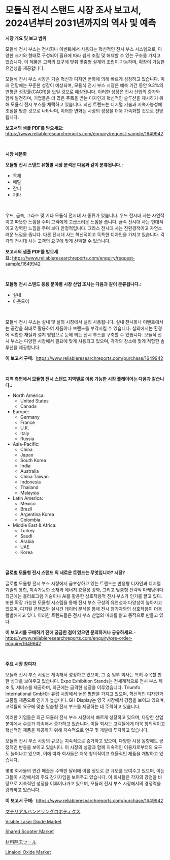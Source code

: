 <p><h1>모듈식 전시 스탠드 시장 조사 보고서, 2024년부터 2031년까지의 역사 및 예측</h1></p><p><strong>시장 개요 및 보고 범위</strong></p>
<p><p>모듈식 전시 부스는 전시회나 이벤트에서 사용되는 혁신적인 전시 부스 시스템으로, 다양한 크기와 형태로 구성되어 필요에 따라 쉽게 조립 및 해체할 수 있는 구조를 가지고 있습니다. 이 제품은 고객의 요구에 맞춰 맞춤형 설계와 조립이 가능하며, 확장이 가능한 유연성을 제공합니다.</p><p>모듈식 전시 부스 시장은 기술 혁신과 디자인 변화에 의해 빠르게 성장하고 있습니다. 미래 전망에는 꾸준한 성장이 예상되며, 모듈식 전시 부스 시장은 예측 기간 동안 9.3%의 연평균 성장률(CAGR)을 보일 것으로 예상됩니다. 이러한 성장은 전시 산업의 증가와 함께 발전하며, 기업들은 더 많은 주목을 받는 디자인과 혁신적인 솔루션을 제시하기 위해 모듈식 전시 부스를 채택하고 있습니다. 최신 트렌드는 디지털 기술과 지속가능성에 초점을 맞춘 것으로 나타나며, 이러한 변화는 시장의 성장을 더욱 가속화할 것으로 전망됩니다.</p></p>
<p><strong>보고서의 샘플 PDF를 받으세요:</strong> <a href="https://www.reliableresearchreports.com/enquiry/request-sample/1649942">https://www.reliableresearchreports.com/enquiry/request-sample/1649942</a></p>
<p>&nbsp;</p>
<p><strong>시장 세분화</strong></p>
<p><strong>모듈형 전시 스탠드 유형별 시장 분석은 다음과 같이 분류됩니다.:</strong></p>
<p><ul><li>목재</li><li>메탈</li><li>잔디</li><li>기타</li></ul></p>
<p>&nbsp;</p>
<p><p>우드, 금속, 그라스 및 기타 모듈식 전시대 사 종류가 있습니다. 우드 전시대 사는 자연적이고 따뜻한 느낌을 주며 고객에게 고급스러운 느낌을 줍니다. 금속 전시대 사는 현대적이고 강력한 느낌을 주며 보다 안정적입니다. 그라스 전시대 사는 친환경적이고 자연스러운 느낌을 줍니다. 다른 전시대 사는 혁신적이고 독특한 디자인을 가지고 있습니다. 각각의 전시대 사는 고객의 요구에 맞게 선택할 수 있습니다.</p></p>
<p><strong>보고서의 샘플 PDF를 받으세요:</strong>&nbsp;<a href="https://www.reliableresearchreports.com/enquiry/request-sample/1649942">https://www.reliableresearchreports.com/enquiry/request-sample/1649942</a></p>
<p>&nbsp;</p>
<p><strong> 모듈형 전시 스탠드 응용 분야별 시장 산업 조사는 다음과 같이 분류됩니다.:</strong></p>
<p><ul><li>실내</li><li>아웃도어</li></ul></p>
<p>&nbsp;</p>
<p><p>모듈식 전시 부스는 실내 및 실외 시장에서 널리 사용됩니다. 실내 전시회나 이벤트에서는 공간을 최대로 활용하여 제품이나 브랜드를 부각시킬 수 있습니다. 실외에서는 환경에 적합한 재질과 설치 방법으로 눈에 띄는 전시 부스를 구축할 수 있습니다. 모듈식 전시 부스는 다양한 시장에서 필요에 맞게 사용되고 있으며, 각각의 장소에 맞게 적합한 솔루션을 제공합니다.</p></p>
<p><strong>이 보고서 구매:</strong>&nbsp; <a href="https://www.reliableresearchreports.com/purchase/1649942">https://www.reliableresearchreports.com/purchase/1649942</a></p>
<p>&nbsp;</p>
<p><strong>지역 측면에서 모듈형 전시 스탠드 지역별로 이용 가능한 시장 플레이어는 다음과 같습니다.:</strong></p>
<p><ul>
    <li>
        North America:
        <ul>
            <li>United States</li>
            <li>Canada</li>
        </ul>
    </li>
    <li>
        Europe:
        <ul>
            <li>Germany</li>
            <li>France</li>
            <li>U.K.</li>
            <li>Italy</li>
            <li>Russia</li>
        </ul>
    </li>
    <li>
        Asia-Pacific:
        <ul>
            <li>China</li>
            <li>Japan</li>
            <li>South Korea</li>
            <li>India</li>
            <li>Australia</li>
            <li>China Taiwan</li>
            <li>Indonesia</li>
            <li>Thailand</li>
            <li>Malaysia</li>
        </ul>
    </li>
    <li>
        Latin America:
        <ul>
            <li>Mexico</li>
            <li>Brazil</li>
            <li>Argentina Korea</li>
            <li>Colombia</li>
        </ul>
    </li>
    <li>
        Middle East & Africa:
        <ul>
            <li>Turkey</li>
            <li>Saudi</li>
            <li>Arabia</li>
            <li>UAE</li>
            <li>Korea</li>
        </ul>
    </li>
    </ul></p>
<p>&nbsp;</p>
<p><strong>글로벌 모듈형 전시 스탠드 의 새로운 트렌드는 무엇입니까? 시장?</strong></p>
<p><p>글로벌 모듈형 전시 부스 시장에서 급부상하고 있는 트렌드는 반응형 디자인과 디지털 기술의 통합, 지속가능한 소재와 에너지 효율성 강화, 그리고 맞춤형 전략적 마케팅이다. 최근에는 홀리로그램 기술이나 AI를 활용한 상호작용적 전시 부스가 인기를 끌고 있다. 또한 확장 가능한 모듈형 시스템을 통해 전시 부스 구성의 유연성과 다양성이 높아지고 있으며, 디지털 콘텐츠와 실시간 데이터 분석을 통해 전시 참가자와의 상호작용이 더욱 활발해지고 있다. 이러한 트렌드들은 전시 부스 산업의 미래를 밝고 동적으로 만들고 있다.</p></p>
<p><strong>이 보고서를 구매하기 전에 궁금한 점이 있으면 문의하거나 공유하세요.</strong>- <a href="https://www.reliableresearchreports.com/enquiry/pre-order-enquiry/1649942">https://www.reliableresearchreports.com/enquiry/pre-order-enquiry/1649942</a></p>
<p>&nbsp;</p>
<p><strong>주요 시장 참여자</strong></p>
<p><p>모듈러 전시 부스 시장은 계속해서 성장하고 있으며, 그 중 일부 회사는 특히 주목할 만한 성과를 보여주고 있습니다. Expo Exhibition Stands는 전세계적으로 전시 부스 제조 및 서비스를 제공하며, 최근에는 급격한 성장을 이루었습니다. Triumfo International GmbH는 유럽 시장에서 높은 평판을 가지고 있으며, 혁신적인 디자인과 고품질 제품으로 인기가 높습니다. GH Display는 영국 시장에서 강점을 보이고 있으며, 고객들의 요구에 맞춘 맞춤형 전시 부스를 제공하는 데 주력하고 있습니다.</p><p>이러한 기업들은 최근 모듈러 전시 부스 시장에서 빠르게 성장하고 있으며, 다양한 산업 분야에서 수요가 계속해서 증가하고 있습니다. 이들 회사는 고객들에게 더욱 창의적이고 혁신적인 제품을 제공하기 위해 지속적으로 연구 및 개발에 투자하고 있습니다.</p><p>모듈러 전시 부스 시장의 규모는 지속적으로 증가하고 있으며, 다양한 시장 동향에도 긍정적인 반응을 보이고 있습니다. 이 시장의 성장과 함께 지속적인 이용자로부터의 요구도 늘어나고 있으며, 이에 따라 회사들은 더욱 창의적이고 효율적인 제품을 개발하고 있습니다.</p><p>몇몇 회사들의 연간 매출은 수백만 달러에 이를 정도로 큰 규모를 보여주고 있으며, 이는 그들이 시장에서의 주요 참가자임을 보여주고 있습니다. 이 회사들은 각자의 강점을 바탕으로 지속적인 성장을 이루어나가고 있으며, 모듈러 전시 부스 시장에서의 경쟁력을 강화하고 있습니다.</p></p>
<p><strong>이 보고서 구매:</strong>&nbsp;&nbsp;<a href="https://www.reliableresearchreports.com/purchase/1649942">https://www.reliableresearchreports.com/purchase/1649942</a></p>
<p><p><a href="https://github.com/jkjreqjscoxx7/Market-Research-Report-List-1/blob/main/788435110721.md">マテリアルハンドリングロボティクス</a></p><p><a href="https://github.com/ashepherd82/Market-Research-Report-List-3/blob/main/visible-laser-diode-market.md">Visible Laser Diode Market</a></p><p><a href="https://issuu.com/reportprime-2/docs/shared-scooter-market-size-2030.pptx">Shared Scooter Market</a></p><p><a href="https://github.com/hilmi-2a/Market-Research-Report-List-1/blob/main/705465410722.md">材料除去ツール</a></p><p><a href="https://sulfuric-clavicle-d39.notion.site/Linalool-Oxide-Market-Share-Market-New-Trends-Analysis-Report-By-Type-By-Application-By-End-use--0e3682dd28574e27a534846506fe70a2">Linalool Oxide Market</a></p></p>
